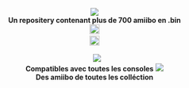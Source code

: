 <p align="center">
	<a href="https://github.com/Ghost0159/AmiiboGhost"><img src="https://github.com/Ghost0159/AmiiboGhost/blob/master/banner.jpg"></a><br>
	<b>Un repositery contenant plus de 700 amiibo en .bin</b><br>
</a>
	<a href="https://github.com/Ghost0159/AmiiboGhost" style="padding-left: 5px; padding-right: 5px;">
		<img src="https://img.shields.io/badge/Compatible_avec:-Wumiibo,_N2elite_(Amiiqo),_Amii_spoofer,_emuiibo-blue.svg" height="20">
	<br/>
</a>
	<a href="https://github.com/Ghost0159/AmiiboGhost" style="padding-left: 5px; padding-right: 5px;">
		<img src="https://img.shields.io/badge/Un_simple_repositery_contenant_plus_de-700_amiibo_en_.bin-red.svg" height="20"
</p>
			
<p align="center">
	<a href="https://github.com/Ghost0159/AmiiboGhost/raw/master/Other.jpg"><img src="https://github.com/Ghost0159/AmiiboGhost/blob/master/Other.jpg"></a><br>
	<b>Compatibles avec toutes les consoles</b>
	<a href="https://github.com/Ghost0159/AmiiboGhost/raw/master/amiibo-cat%C3%A9gories.jpg"><img src="https://github.com/Ghost0159/AmiiboGhost/blob/master/amiibo-cat%C3%A9gories.jpg"></a><br>
	<b>Des amiibo de toutes les colléction</b>
